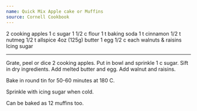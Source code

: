 ```yaml
---
name: Quick Mix Apple cake or Muffins
source: Cornell Cookbook
---
```


2 cooking apples
1 c sugar
1 1/2 c flour
1 t baking soda
1 t cinnamon
1/2 t nutmeg
1/2 t allspice
4oz (125g)  butter
1 egg
1/2 c each walnuts & raisins
Icing sugar

---

Grate, peel or dice 2 cooking apples.  Put in bowl and sprinkle 1 c sugar.  Sift in dry ingredients.  Add melted butter and egg.  Add walnut and raisins. 

Bake in round tin for 50-60 minutes at 180 C.

Sprinkle with icing sugar when cold.

Can be baked as 12 muffins too.

